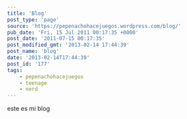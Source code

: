 ```yaml
---
title: 'Blog'
post_type: 'page'
source: 'https://pepenachohacejuegos.wordpress.com/blog/'
pub_date: 'Fri, 15 Jul 2011 00:17:35 +0000'
post_date: '2011-07-15 00:17:35'
post_modified_gmt: '2013-02-14 17:44:39'
post_name: 'blog'
date: '2013-02-14T17:44:39'
post_id: '177'
tags:
    - pepenachohacejuegos
    - teenage
    - nerd
---
```

este es mi blog